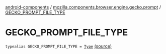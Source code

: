 [android-components](../index.md) / [mozilla.components.browser.engine.gecko.prompt](index.md) / [GECKO_PROMPT_FILE_TYPE](./-g-e-c-k-o_-p-r-o-m-p-t_-f-i-l-e_-t-y-p-e.md)

# GECKO_PROMPT_FILE_TYPE

`typealias GECKO_PROMPT_FILE_TYPE = `[`Type`](https://mozilla.github.io/geckoview/javadoc/mozilla-central/org/mozilla/geckoview/GeckoSession/PromptDelegate/FilePrompt/Type.html) [(source)](https://github.com/mozilla-mobile/android-components/blob/master/components/browser/engine-gecko-beta/src/main/java/mozilla/components/browser/engine/gecko/prompt/GeckoPromptDelegate.kt#L41)